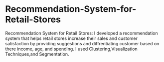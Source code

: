 # Recommendation-System-for-Retail-Stores
Recommendation System for Retail Stores: I developed a recommendation system that helps retail stores increase their sales and customer satisfaction by providing suggestions and diffrentiating customer based on there income, age, and spending. I used Clustering,Visualization Techniques,and Segmentation.
